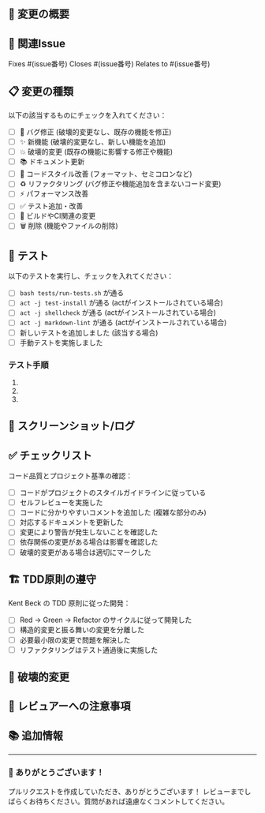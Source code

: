 ## 📝 変更の概要

<!-- このプルリクエストで何を変更したかを簡潔に説明してください -->

## 🔗 関連Issue

<!-- 関連するIssueがあればリンクしてください -->
Fixes #(issue番号)
Closes #(issue番号)
Relates to #(issue番号)

## 📋 変更の種類

以下の該当するものにチェックを入れてください：

- [ ] 🐛 バグ修正 (破壊的変更なし、既存の機能を修正)
- [ ] ✨ 新機能 (破壊的変更なし、新しい機能を追加)
- [ ] 💥 破壊的変更 (既存の機能に影響する修正や機能)
- [ ] 📚 ドキュメント更新
- [ ] 🎨 コードスタイル改善 (フォーマット、セミコロンなど)
- [ ] ♻️ リファクタリング (バグ修正や機能追加を含まないコード変更)
- [ ] ⚡ パフォーマンス改善
- [ ] ✅ テスト追加・改善
- [ ] 🔧 ビルドやCI関連の変更
- [ ] 🗑️ 削除 (機能やファイルの削除)

## 🧪 テスト

以下のテストを実行し、チェックを入れてください：

- [ ] `bash tests/run-tests.sh` が通る
- [ ] `act -j test-install` が通る (actがインストールされている場合)
- [ ] `act -j shellcheck` が通る (actがインストールされている場合)
- [ ] `act -j markdown-lint` が通る (actがインストールされている場合)
- [ ] 新しいテストを追加しました (該当する場合)
- [ ] 手動テストを実施しました

### テスト手順

<!-- 変更をテストするための具体的な手順があれば記載してください -->

1. 
2. 
3. 

## 📱 スクリーンショット/ログ

<!-- UIの変更がある場合はスクリーンショットを、動作確認のログがあれば貼り付けてください -->

## ✅ チェックリスト

コード品質とプロジェクト基準の確認：

- [ ] コードがプロジェクトのスタイルガイドラインに従っている
- [ ] セルフレビューを実施した
- [ ] コードに分かりやすいコメントを追加した (複雑な部分のみ)
- [ ] 対応するドキュメントを更新した
- [ ] 変更により警告が発生しないことを確認した
- [ ] 依存関係の変更がある場合は影響を確認した
- [ ] 破壊的変更がある場合は適切にマークした

## 🏗️ TDD原則の遵守

Kent Beck の TDD 原則に従った開発：

- [ ] Red → Green → Refactor のサイクルに従って開発した
- [ ] 構造的変更と振る舞いの変更を分離した
- [ ] 必要最小限の変更で問題を解決した
- [ ] リファクタリングはテスト通過後に実施した

## 🔄 破壊的変更

<!-- 破壊的変更がある場合は、移行方法や影響について詳細に説明してください -->

## 💭 レビュアーへの注意事項

<!-- レビュアーが特に注意して確認すべき点があれば記載してください -->

## 📚 追加情報

<!-- その他、このプルリクエストについて知っておくべき情報があれば記載してください -->

---

### 🙏 ありがとうございます！

プルリクエストを作成していただき、ありがとうございます！
レビューまでしばらくお待ちください。質問があれば遠慮なくコメントしてください。